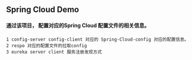 ## Spring Cloud Demo
#### 通过该项目， 配置对应的Spring Cloud 配置文件的相关信息。
	1 config-server config-client 对应的 Spring-Cloud-config 对应的配置信息。
    2 respo 对应的配置文件的拉取config
    3 eureka server client 服务注册发现方式
    

